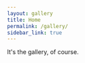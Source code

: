 ```yaml
---
layout: gallery
title: Home
permalink: /gallery/
sidebar_link: true
---
```


It's the gallery, of course.
